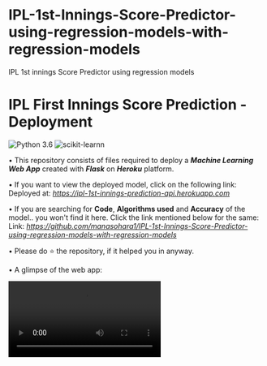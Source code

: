 # IPL-1st-Innings-Score-Predictor-using-regression-models-with-regression-models
IPL 1st innings Score Predictor using regression models
# IPL First Innings Score Prediction - Deployment
![Python 3.6](https://img.shields.io/badge/Python-3.6-brightgreen.svg) ![scikit-learnn](https://img.shields.io/badge/Library-Scikit_Learn-orange.svg)

• This repository consists of files required to deploy a ___Machine Learning Web App___ created with ___Flask___ on ___Heroku___ platform.

• If you want to view the deployed model, click on the following link:<br />
Deployed at: _https://ipl-1st-innings-prediction-api.herokuapp.com_

• If you are searching for __Code__, __Algorithms used__ and __Accuracy__ of the model.. you won't find it here. Click the link mentioned below for the same:<br />
Link: _https://github.com/manasohara1/IPL-1st-Innings-Score-Predictor-using-regression-models-with-regression-models_

• Please do ⭐ the repository, if it helped you in anyway.

• A glimpse of the web app:

 ![WEBM](readme_resources/ipl.webm)
 

